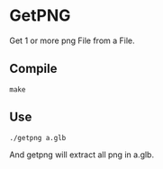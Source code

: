 # GetPNG
Get 1 or more png File from a File.
## Compile
```
make
```
## Use
```
./getpng a.glb
```
And getpng will extract all png in a.glb.
